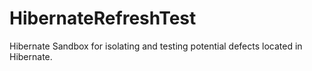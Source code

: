 # HibernateRefreshTest
Hibernate Sandbox for isolating and testing potential defects located in Hibernate.
